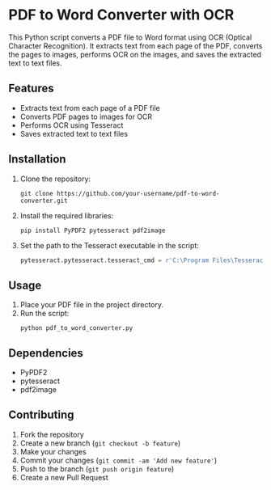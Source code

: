 
# PDF to Word Converter with OCR

This Python script converts a PDF file to Word format using OCR (Optical Character Recognition). It extracts text from each page of the PDF, converts the pages to images, performs OCR on the images, and saves the extracted text to text files.

## Features

- Extracts text from each page of a PDF file
- Converts PDF pages to images for OCR
- Performs OCR using Tesseract
- Saves extracted text to text files

## Installation

1. Clone the repository:
   ```
   git clone https://github.com/your-username/pdf-to-word-converter.git
   ```

2. Install the required libraries:
   ```
   pip install PyPDF2 pytesseract pdf2image
   ```

3. Set the path to the Tesseract executable in the script:
   ```python
   pytesseract.pytesseract.tesseract_cmd = r'C:\Program Files\Tesseract-OCR\tesseract.exe'
   ```

## Usage

1. Place your PDF file in the project directory.
2. Run the script:
   ```
   python pdf_to_word_converter.py
   ```

## Dependencies

- PyPDF2
- pytesseract
- pdf2image

## Contributing

1. Fork the repository
2. Create a new branch (`git checkout -b feature`)
3. Make your changes
4. Commit your changes (`git commit -am 'Add new feature'`)
5. Push to the branch (`git push origin feature`)
6. Create a new Pull Request
